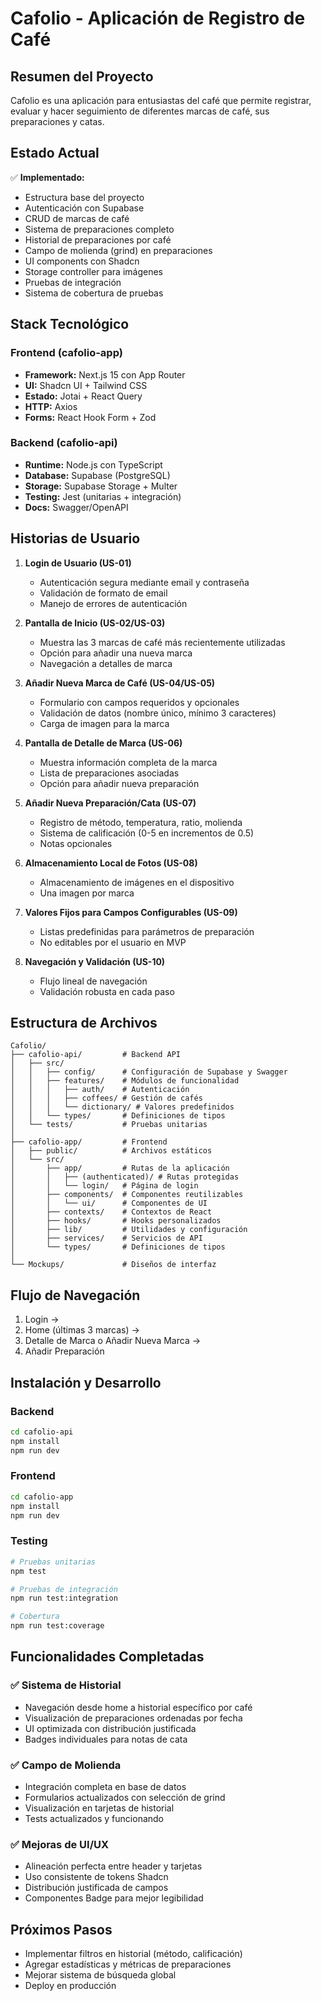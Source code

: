 # Cafolio - Aplicación de Registro de Café

## Resumen del Proyecto

Cafolio es una aplicación para entusiastas del café que permite registrar, evaluar y hacer seguimiento de diferentes marcas de café, sus preparaciones y catas.

## Estado Actual

✅ **Implementado:**
- Estructura base del proyecto
- Autenticación con Supabase
- CRUD de marcas de café
- Sistema de preparaciones completo
- Historial de preparaciones por café
- Campo de molienda (grind) en preparaciones
- UI components con Shadcn
- Storage controller para imágenes
- Pruebas de integración
- Sistema de cobertura de pruebas

## Stack Tecnológico

### Frontend (cafolio-app)
- **Framework:** Next.js 15 con App Router
- **UI:** Shadcn UI + Tailwind CSS
- **Estado:** Jotai + React Query
- **HTTP:** Axios
- **Forms:** React Hook Form + Zod

### Backend (cafolio-api)
- **Runtime:** Node.js con TypeScript
- **Database:** Supabase (PostgreSQL)
- **Storage:** Supabase Storage + Multer
- **Testing:** Jest (unitarias + integración)
- **Docs:** Swagger/OpenAPI

## Historias de Usuario

1. **Login de Usuario (US-01)**
   - Autenticación segura mediante email y contraseña
   - Validación de formato de email
   - Manejo de errores de autenticación

2. **Pantalla de Inicio (US-02/US-03)**
   - Muestra las 3 marcas de café más recientemente utilizadas
   - Opción para añadir una nueva marca
   - Navegación a detalles de marca

3. **Añadir Nueva Marca de Café (US-04/US-05)**
   - Formulario con campos requeridos y opcionales
   - Validación de datos (nombre único, mínimo 3 caracteres)
   - Carga de imagen para la marca

4. **Pantalla de Detalle de Marca (US-06)**
   - Muestra información completa de la marca
   - Lista de preparaciones asociadas
   - Opción para añadir nueva preparación

5. **Añadir Nueva Preparación/Cata (US-07)**
   - Registro de método, temperatura, ratio, molienda
   - Sistema de calificación (0-5 en incrementos de 0.5)
   - Notas opcionales

6. **Almacenamiento Local de Fotos (US-08)**
   - Almacenamiento de imágenes en el dispositivo
   - Una imagen por marca

7. **Valores Fijos para Campos Configurables (US-09)**
   - Listas predefinidas para parámetros de preparación
   - No editables por el usuario en MVP

8. **Navegación y Validación (US-10)**
   - Flujo lineal de navegación
   - Validación robusta en cada paso

## Estructura de Archivos

```
Cafolio/
├── cafolio-api/         # Backend API
│   ├── src/
│   │   ├── config/      # Configuración de Supabase y Swagger
│   │   ├── features/    # Módulos de funcionalidad
│   │   │   ├── auth/    # Autenticación
│   │   │   ├── coffees/ # Gestión de cafés
│   │   │   └── dictionary/ # Valores predefinidos
│   │   └── types/       # Definiciones de tipos
│   └── tests/           # Pruebas unitarias
│
├── cafolio-app/         # Frontend
│   ├── public/          # Archivos estáticos
│   └── src/
│       ├── app/         # Rutas de la aplicación
│       │   ├── (authenticated)/ # Rutas protegidas
│       │   └── login/   # Página de login
│       ├── components/  # Componentes reutilizables
│       │   └── ui/      # Componentes de UI
│       ├── contexts/    # Contextos de React
│       ├── hooks/       # Hooks personalizados
│       ├── lib/         # Utilidades y configuración
│       ├── services/    # Servicios de API
│       └── types/       # Definiciones de tipos
│
└── Mockups/             # Diseños de interfaz
```

## Flujo de Navegación

1. Login → 
2. Home (últimas 3 marcas) → 
3. Detalle de Marca o Añadir Nueva Marca → 
4. Añadir Preparación

## Instalación y Desarrollo

### Backend
```bash
cd cafolio-api
npm install
npm run dev
```

### Frontend
```bash
cd cafolio-app
npm install
npm run dev
```

### Testing
```bash
# Pruebas unitarias
npm test

# Pruebas de integración
npm run test:integration

# Cobertura
npm run test:coverage
```

## Funcionalidades Completadas

### ✅ Sistema de Historial
- Navegación desde home a historial específico por café
- Visualización de preparaciones ordenadas por fecha
- UI optimizada con distribución justificada
- Badges individuales para notas de cata

### ✅ Campo de Molienda
- Integración completa en base de datos
- Formularios actualizados con selección de grind
- Visualización en tarjetas de historial
- Tests actualizados y funcionando

### ✅ Mejoras de UI/UX
- Alineación perfecta entre header y tarjetas
- Uso consistente de tokens Shadcn
- Distribución justificada de campos
- Componentes Badge para mejor legibilidad

## Próximos Pasos

- Implementar filtros en historial (método, calificación)
- Agregar estadísticas y métricas de preparaciones
- Mejorar sistema de búsqueda global
- Deploy en producción